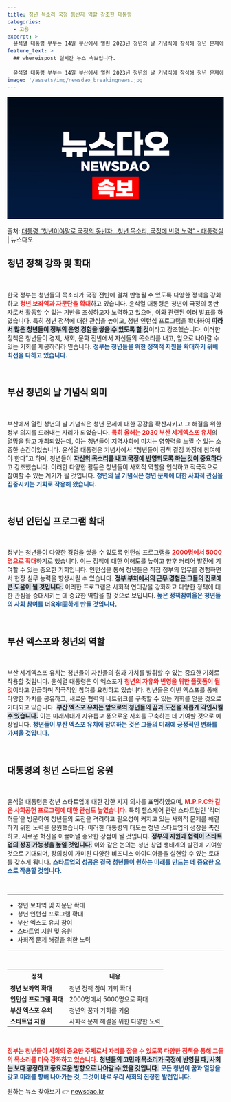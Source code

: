 ```yaml
---
title: 청년 목소리 국정 동반자 역할 강조한 대통령
categories:
  - 고용
excerpt: >
  윤석열 대통령 부부는 14일 부산에서 열린 2023년 청년의 날 기념식에 참석해 청년 문제에 대한 사회적 관…
feature_text: >
  ## whereispost 실시간 뉴스 속보입니다.

  윤석열 대통령 부부는 14일 부산에서 열린 2023년 청년의 날 기념식에 참석해 청년 문제에 대한 사회적 관…
image: '/assets/img/newsdao_breakingnews.jpg'
---
```


![뉴스다오 속보](/assets/img/newsdao_breakingnews.jpg)

<p>출처: <a href="https://newsdao.kr/1951" rel="dofollow">대통령 “청년이야말로 국정의 동반자…청년 목소리, 국정에 반영 노력” - 대통령실</a> | 뉴스다오</p>

<h2 data-ke-size="size26">청년 정책 강화 및 확대</h2>
<p data-ke-size="size16">&nbsp;</p>
한국 정부는 청년들의 목소리가 국정 전반에 걸쳐 반영될 수 있도록 다양한 정책을 강화하고 <b><span style="color: #ee2323;">청년 보좌역과 자문단을 확대</span></b>하고 있습니다. 윤석열 대통령은 청년이 국정의 동반자로서 활동할 수 있는 기반을 조성하고자 노력하고 있으며, 이와 관련된 여러 발표를 하였습니다. 특히 청년 정책에 대한 관심을 높이고, 청년 인턴십 프로그램을 확대하여 <b><span style="background-color: #21538527;">따라서 많은 청년들이 정부의 운영 경험을 쌓을 수 있도록 할 것</span></b>이라고 강조했습니다.  이러한 정책은 청년들이 경제, 사회, 문화 전반에서 자신들의 목소리를 내고, 앞으로 나아갈 수 있는 기회를 제공하리라 믿습니다. <b><span style="color: #1a5490;">정부는 청년들을 위한 정책적 지원을 확대하기 위해 최선을 다하고 있습니다.</span></b> 

<p data-ke-size="size16">&nbsp;</p>

<h2 data-ke-size="size26">부산 청년의 날 기념식 의미</h2>
<p data-ke-size="size16">&nbsp;</p>
부산에서 열린 청년의 날 기념식은 청년 문제에 대한 공감을 확산시키고 그 해결을 위한 정부 의지를 드러내는 자리가 되었습니다. <b><span style="color: #ee2323;">특히 올해는 2030 부산 세계엑스포 유치</span></b>의 열망을 담고 개최되었는데, 이는 청년들이 지역사회에 미치는 영향력을 느낄 수 있는 소중한 순간이었습니다. 윤석열 대통령은 기념사에서 “청년들이 정책 결정 과정에 참여해야 한다”고 하며, 청년들이 <b><span style="background-color: #21538527;">자신의 목소리를 내고 국정에 반영되도록 하는 것이 중요하다</span></b>고 강조했습니다. 이러한 다양한 활동은 청년들이 사회적 역할을 인식하고 적극적으로 참여할 수 있는 계기가 될 것입니다. <b><span style="color: #1a5490;">청년의 날 기념식은 청년 문제에 대한 사회적 관심을 집중시키는 기회로 작용해 왔습니다.</span></b>

<p data-ke-size="size16">&nbsp;</p>

<h2 data-ke-size="size26">청년 인턴십 프로그램 확대</h2>
<p data-ke-size="size16">&nbsp;</p>
정부는 청년들이 다양한 경험을 쌓을 수 있도록 인턴십 프로그램을 <b><span style="color: #ee2323;">2000명에서 5000명으로 확대</span></b>하기로 했습니다. 이는 정책에 대한 이해도를 높이고 향후 커리어 발전에 기여할 수 있는 중요한 기회입니다. 인턴십을 통해 청년들은 직접 정부의 업무를 경험하면서 현장 실무 능력을 향상시킬 수 있습니다. <b><span style="background-color: #21538527;">정부 부처에서의 근무 경험은 그들의 진로에 큰 도움이 될 것입니다.</span></b> 이러한 프로그램은 사회적 연대감을 강화하고 다양한 정책에 대한 관심을 증대시키는 데 중요한 역할을 할 것으로 보입니다. <b><span style="color: #1a5490;">높은 정책참여율은 청년들의 사회 참여를 더욱牢固하게 만들 것입니다.</span></b> 

<p data-ke-size="size16">&nbsp;</p>

<h2 data-ke-size="size26">부산 엑스포와 청년의 역할</h2>
<p data-ke-size="size16">&nbsp;</p>
부산 세계엑스포 유치는 청년들이 자신들의 힘과 가치를 발휘할 수 있는 중요한 기회로 작용할 것입니다. 윤석열 대통령은 이 엑스포가 <b><span style="color: #ee2323;">청년의 자유와 번영을 위한 플랫폼이 될 것</span></b>이라고 언급하며 적극적인 참여를 요청하고 있습니다. 청년들은 이번 엑스포를 통해 다양한 가치를 공유하고, 새로운 협력의 네트워크를 구축할 수 있는 기회를 얻을 것으로 기대되고 있습니다. <b><span style="background-color: #21538527;">부산 엑스포 유치는 앞으로의 청년들의 꿈과 도전을 새롭게 각인시킬 수 있습니다.</span></b> 이는 미래세대가 자유롭고 풍요로운 사회를 구축하는 데 기여할 것으로 예상됩니다. <b><span style="color: #1a5490;">청년들이 부산 엑스포 유치에 참여하는 것은 그들의 미래에 긍정적인 변화를 가져올 것입니다.</span></b> 

<p data-ke-size="size16">&nbsp;</p>

<h2 data-ke-size="size26">대통령의 청년 스타트업 응원</h2>
<p data-ke-size="size16">&nbsp;</p>
윤석열 대통령은 청년 스타트업에 대한 강한 지지 의사를 표명하였으며, <b><span style="color: #ee2323;">M.P.P.C와 같은 사회공헌 프로그램에 대한 관심도 높였습니다.</span></b> 특히 헬스케어 관련 스타트업인 ‘킥더허들’을 방문하여 청년들의 도전을 격려하고 필요성이 커지고 있는 사회적 문제를 해결하기 위한 노력을 응원했습니다. 이러한 대통령의 태도는 청년 스타트업의 성장을 촉진하고, 새로운 혁신을 이끌어낼 중요한 장점이 될 것입니다. <b><span style="background-color: #21538527;">정부의 지원과 협력이 스타트업의 성공 가능성을 높일 것입니다.</span></b> 이와 같은 논의는 청년 창업 생태계의 발전에 기여할 것으로 기대되며, 창의성이 가미된 다양한 비즈니스 아이디어들을 실현할 수 있는 토대를 갖추게 됩니다. <b><span style="color: #1a5490;">스타트업의 성공은 결국 청년들이 원하는 미래를 만드는 데 중요한 요소로 작용할 것입니다.</span></b>

<p data-ke-size="size16">&nbsp;</p>

<hr>
<ul>
<li>청년 보좌역 및 자문단 확대</li>
<li>청년 인턴십 프로그램 확대</li>
<li>부산 엑스포 유치 참여</li>
<li>스타트업 지원 및 응원</li>
<li>사회적 문제 해결을 위한 노력</li>
</ul>
<hr>

<p data-ke-size="size16">&nbsp;</p> 
<table style="width: 100%; border-collapse: collapse;">
<tr>
<td style="text-align: center; height: 25px;"><b>정책</b></td>
<td style="text-align: center; height: 25px;"><b>내용</b></td>
</tr>
<tr>
<td><b>청년 보좌역 확대</b></td>
<td>청년 정책 참여 기회 확대</td>
</tr>
<tr>
<td><b>인턴십 프로그램 확대</b></td> 
<td>2000명에서 5000명으로 확대</td>
</tr>
<tr>
<td><b>부산 엑스포 유치</b></td>
<td>청년의 꿈과 기회를 키움</td>
</tr>
<tr>
<td><b>스타트업 지원</b></td>
<td>사회적 문제 해결을 위한 다양한 노력</td>
</tr>
</table>
<p data-ke-size="size16">&nbsp;</p>

<b><span style="color: #ee2323;">정부는 청년들이 사회의 중요한 주체로서 자리를 잡을 수 있도록 다양한 정책을 통해 그들의 목소리를 더욱 강화하고 있습니다.</span></b> <b><span style="background-color: #21538527;">청년들의 고민과 목소리가 국정에 반영될 때, 사회는 보다 공정하고 풍요로운 방향으로 나아갈 수 있을 것입니다.</span></b> <b><span style="color: #1a5490;">모든 청년이 꿈과 열망을 갖고 미래를 향해 나아가는 것, 그것이 바로 우리 사회의 진정한 발전입니다.</span></b> 

원하는 뉴스 찾아보기 👉 <a href="https://newsdao.kr" rel="dofollow">newsdao.kr</a>


